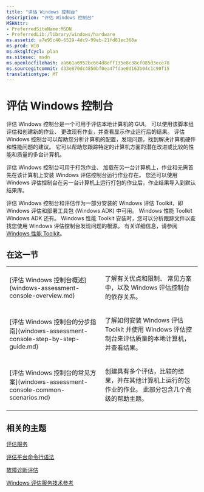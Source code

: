```yaml
---
title: "评估 Windows 控制台"
description: "评估 Windows 控制台"
MSHAttr:
- PreferredSiteName:MSDN
- PreferredLib:/library/windows/hardware
ms.assetid: a7e95c40-6529-4dc9-99eb-21fd81ec368a
ms.prod: W10
ms.mktglfcycl: plan
ms.sitesec: msdn
ms.openlocfilehash: aa661a6952bc664d8eff135e8c38cf085d3ece78
ms.sourcegitcommit: d33e870dc4850bf0ea47fdae0d163b04c1c90f15
translationtype: MT
---
```

# <a name="windows-assessment-console"></a>评估 Windows 控制台


评估 Windows 控制台是一个可用于评估本地计算机的 GUI。 可以使用该脚本组评估和创建新的作业、 更改现有作业，并查看显示作业运行后的结果。 评估 Windows 控制台可以帮助您分析计算机的配置，发现问题，找到解决计算机硬件和性能问题的建议。 它可以帮助您跟踪特定的计算机方面的潜在改进或比较的性能和质量的多台计算机。

评估 Windows 控制台可用于打包作业、 加载在另一台计算机上，作业和无需首先在该计算机上安装 Windows 评估控制台运行作业存在。 您还可以使用 Windows 评估控制台在另一台计算机上运行打包的作业后，作业结果导入到默认结果库。

评估 Windows 控制台和评估作为一部分安装的 Windows 评估 Toolkit，即 Windows 评估和部署工具包 (Windows ADK) 中可用。 Windows 性能 Toolkit Windows ADK 还有。 Windows 性能 Toolkit 安装时，您可以分析跟踪文件以查找您使用 Windows 评估控制台发现问题的根源。 有关详细信息，请参阅[Windows 性能 Toolkit](../wpt/index.md)。

## <a name="in-this-section"></a>在这一节


<table>
<colgroup>
<col width="50%" />
<col width="50%" />
</colgroup>
<tbody>
<tr class="odd">
<td><p>[评估 Windows 控制台概述](windows-assessment-console-overview.md)</p></td>
<td><p>了解有关优点和限制、 常见方案中，以及 Windows 评估控制台的依存关系。</p></td>
</tr>
<tr class="even">
<td><p>[评估 Windows 控制台的分步指南](windows-assessment-console-step-by-step-guide.md)</p></td>
<td><p>了解如何安装 Windows 评估 Toolkit 并使用 Windows 评估控制台来评估质量的本地计算机，并查看结果。</p></td>
</tr>
<tr class="odd">
<td><p>[评估 Windows 控制台的常见方案](windows-assessment-console-common-scenarios.md)</p></td>
<td><p>创建具有多个评估，比较的结果，并在其他计算机上运行的包作业的作业。 此部分包含几个高级的帮助主题。</p></td>
</tr>
</tbody>
</table>

 

## <a name="related-topics"></a>相关的主题


[评估服务](assessments.md)

[评估平台命令行语法](assessment-platform-command-line-syntax.md)

[故障诊断评估](troubleshooting-assessments-wac.md)

[Windows 评估服务技术参考](windows-assessment-services-technical-reference.md)

 

 







